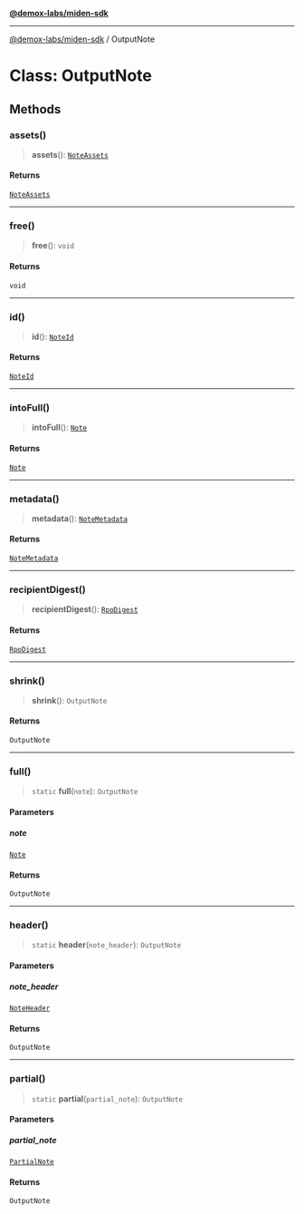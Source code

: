 [**@demox-labs/miden-sdk**](../README.md)

***

[@demox-labs/miden-sdk](../README.md) / OutputNote

# Class: OutputNote

## Methods

### assets()

> **assets**(): [`NoteAssets`](NoteAssets.md)

#### Returns

[`NoteAssets`](NoteAssets.md)

***

### free()

> **free**(): `void`

#### Returns

`void`

***

### id()

> **id**(): [`NoteId`](NoteId.md)

#### Returns

[`NoteId`](NoteId.md)

***

### intoFull()

> **intoFull**(): [`Note`](Note.md)

#### Returns

[`Note`](Note.md)

***

### metadata()

> **metadata**(): [`NoteMetadata`](NoteMetadata.md)

#### Returns

[`NoteMetadata`](NoteMetadata.md)

***

### recipientDigest()

> **recipientDigest**(): [`RpoDigest`](RpoDigest.md)

#### Returns

[`RpoDigest`](RpoDigest.md)

***

### shrink()

> **shrink**(): `OutputNote`

#### Returns

`OutputNote`

***

### full()

> `static` **full**(`note`): `OutputNote`

#### Parameters

##### note

[`Note`](Note.md)

#### Returns

`OutputNote`

***

### header()

> `static` **header**(`note_header`): `OutputNote`

#### Parameters

##### note\_header

[`NoteHeader`](NoteHeader.md)

#### Returns

`OutputNote`

***

### partial()

> `static` **partial**(`partial_note`): `OutputNote`

#### Parameters

##### partial\_note

[`PartialNote`](PartialNote.md)

#### Returns

`OutputNote`
